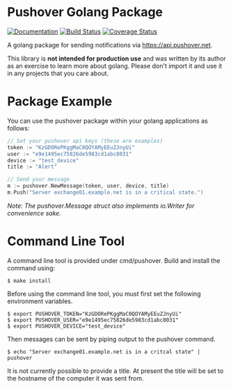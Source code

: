 # Pushover Golang Package

[![Documentation](https://godoc.org/github.com/bdenning/pushover?status.svg)](https://godoc.org/github.com/bdenning/pushover) [![Build Status](https://drone.io/github.com/bdenning/pushover/status.png)](https://drone.io/github.com/bdenning/pushover/latest) [![Coverage Status](https://coveralls.io/repos/bdenning/pushover/status.svg?branch=master&service=github)](https://coveralls.io/repos/bdenning/pushover/status.svg?branch=master)

A golang package for sending notifications via https://api.pushover.net.

This library is **not intended for production use** and was written by its author as an exercise to learn more about golang. Please don't import it and use it in any projects that you care about.

# Package Example
You can use the pushover package within your golang applications as follows:
```Go
// Set your pushover api keys (these are examples)
token := "KzGDORePKggMaC0QOYAMyEEuZJnyUi"
user := "e9e1495ec75826de5983cd1abc8031"
device := "test_device"
title := "Alert"

// Send your message
m := pushover.NewMessage(token, user, device, title)
m.Push("Server exchange01.example.net is in a critical state.")
```
_Note: The pushover.Message struct also implements io.Writer for convenience sake._

# Command Line Tool
A command line tool is provided under cmd/pushover. Build and install the command using:
```Shell
$ make install
```
Before using the command line tool, you must first set the following environment variables.
```Shell
$ export PUSHOVER_TOKEN="KzGDORePKggMaC0QOYAMyEEuZJnyUi"
$ export PUSHOVER_USER="e9e1495ec75826de5983cd1abc8031"
$ export PUSHOVER_DEVICE="test_device"
```
Then messages can be sent by piping output to the pushover command.
```Shell
$ echo "Server exchange01.example.net is in a critcal state" | pushover
```

It is not currently possible to provide a title. At present the title will be set to the hostname of the computer it was sent from.
